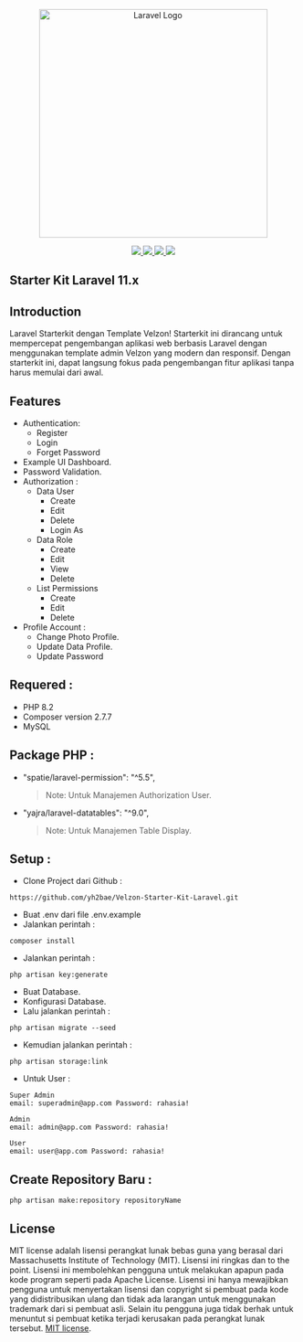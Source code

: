 <p  align="center"><a  href="https://laravel.com"  target="_blank"><img  src="https://raw.githubusercontent.com/laravel/art/master/logo-lockup/5%20SVG/2%20CMYK/1%20Full%20Color/laravel-logolockup-cmyk-red.svg"  width="400"  alt="Laravel Logo"></a></p>

<p align="center">
<a href="https://github.com/yh2bae/Velzon-Starter-Kit-Laravel"><img src="https://img.shields.io/github/v/release/yh2bae/Velzon-Starter-Kit-Laravel?style=social">
</a><a href="https://github.com/yh2bae/Velzon-Starter-Kit-Laravel"><img src="https://img.shields.io/github/last-commit/yh2bae/Velzon-Starter-Kit-Laravel?style=social">
 </a><a href="https://github.com/yh2bae/Velzon-Starter-Kit-Laravel"><img src="https://img.shields.io/github/forks/yh2bae/Velzon-Starter-Kit-Laravel?style=social">
 </a><a href="https://github.com/yh2bae/Velzon-Starter-Kit-Laravel"><img src="https://img.shields.io/github/stars/yh2bae?style=social">
 </a>
</p>


## Starter Kit Laravel 11.x 

## Introduction
Laravel Starterkit dengan Template Velzon! Starterkit ini dirancang untuk mempercepat pengembangan aplikasi web berbasis Laravel dengan menggunakan template admin Velzon yang modern dan responsif. Dengan starterkit ini, dapat langsung fokus pada pengembangan fitur aplikasi tanpa harus memulai dari awal.

## Features

- Authentication:
    *   Register
    *   Login
    *   Forget Password
- Example UI Dashboard.
- Password Validation.
- Authorization :
    *   Data User
        * Create
        * Edit
        * Delete
        * Login As
    *   Data Role
        * Create
        * Edit
        * View
        * Delete
    *   List Permissions
        * Create
        * Edit
        * Delete
 - Profile Account :
    * Change Photo Profile.
    * Update Data Profile.
    * Update Password

    
## Requered :
- PHP 8.2
- Composer version 2.7.7
- MySQL

## Package PHP :
- "spatie/laravel-permission": "^5.5",
    > Note: Untuk Manajemen Authorization User.
- "yajra/laravel-datatables": "^9.0",
    > Note: Untuk Manajemen Table Display.
    
## Setup :

- Clone Project dari Github :
```shell
https://github.com/yh2bae/Velzon-Starter-Kit-Laravel.git
```

- Buat .env dari file .env.example
- Jalankan perintah :
```shell
composer install
```
- Jalankan perintah :
```shell
php artisan key:generate
```
- Buat Database.
- Konfigurasi Database.
- Lalu jalankan perintah :
```shell
php artisan migrate --seed
```

- Kemudian jalankan perintah :
```shell
php artisan storage:link
```

- Untuk  User :
```shell
Super Admin
email: superadmin@app.com Password: rahasia!

Admin
email: admin@app.com Password: rahasia!

User
email: user@app.com Password: rahasia!

```


## Create Repository Baru :
```shell
php artisan make:repository repositoryName 
```

## License

MIT license adalah lisensi perangkat lunak bebas guna yang berasal dari Massachusetts Institute of Technology (MIT). Lisensi ini ringkas dan to the point. Lisensi ini membolehkan pengguna untuk melakukan apapun pada kode program seperti pada Apache License. Lisensi ini hanya mewajibkan pengguna untuk menyertakan lisensi dan copyright si pembuat pada kode yang didistribusikan ulang dan tidak ada larangan untuk menggunakan trademark dari si pembuat asli. Selain itu pengguna juga tidak berhak untuk menuntut si pembuat ketika terjadi kerusakan pada perangkat lunak tersebut.
[MIT license](https://opensource.org/licenses/MIT).

